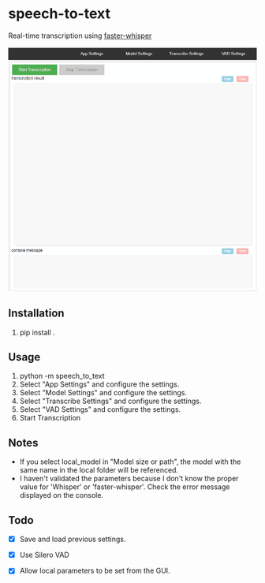 # speech-to-text

Real-time transcription using [faster-whisper](https://github.com/guillaumekln/faster-whisper)

![use animation](docs/UseAnimation.gif)

## Installation

1. pip install .

## Usage

1. python -m speech_to_text
1. Select "App Settings" and configure the settings.
1. Select "Model Settings" and configure the settings.
1. Select "Transcribe Settings" and configure the settings.
1. Select "VAD Settings" and configure the settings.
1. Start Transcription

## Notes

- If you select local_model in "Model size or path", the model with the same name in the local folder will be referenced.
- I haven't validated the parameters because I don't know the proper value for 'Whisper' or 'faster-whisper'.
  Check the error message displayed on the console.

## Todo

- [x] Save and load previous settings.

- [x] Use Silero VAD

- [x] Allow local parameters to be set from the GUI.

